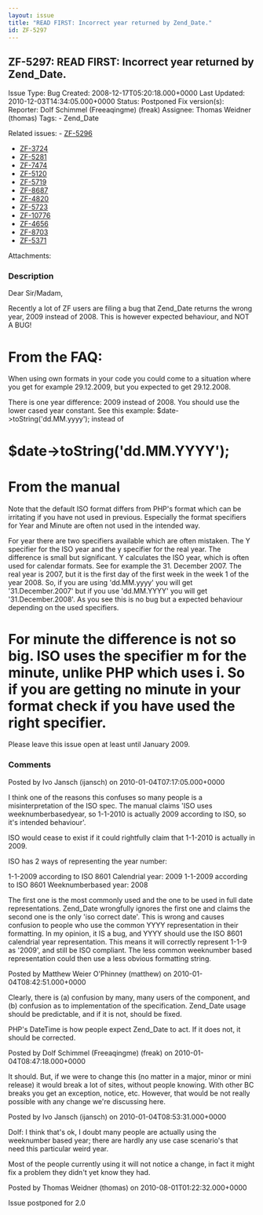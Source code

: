 ```yaml
---
layout: issue
title: "READ FIRST: Incorrect year returned by Zend_Date."
id: ZF-5297
---
```


ZF-5297: READ FIRST: Incorrect year returned by Zend\_Date.
-----------------------------------------------------------

 Issue Type: Bug Created: 2008-12-17T05:20:18.000+0000 Last Updated: 2010-12-03T14:34:05.000+0000 Status: Postponed Fix version(s): 
 Reporter:  Dolf Schimmel (Freeaqingme) (freak)  Assignee:  Thomas Weidner (thomas)  Tags: - Zend\_Date
 
 Related issues: - [ZF-5296](/issues/browse/ZF-5296)
- [ZF-3724](/issues/browse/ZF-3724)
- [ZF-5281](/issues/browse/ZF-5281)
- [ZF-7474](/issues/browse/ZF-7474)
- [ZF-5120](/issues/browse/ZF-5120)
- [ZF-5719](/issues/browse/ZF-5719)
- [ZF-8687](/issues/browse/ZF-8687)
- [ZF-4820](/issues/browse/ZF-4820)
- [ZF-5723](/issues/browse/ZF-5723)
- [ZF-10776](/issues/browse/ZF-10776)
- [ZF-4656](/issues/browse/ZF-4656)
- [ZF-8703](/issues/browse/ZF-8703)
- [ZF-5371](/issues/browse/ZF-5371)
 
 Attachments: 
### Description

Dear Sir/Madam,

Recently a lot of ZF users are filing a bug that Zend\_Date returns the wrong year, 2009 instead of 2008. This is however expected behaviour, and NOT A BUG!

From the FAQ:
=============

When using own formats in your code you could come to a situation where you get for example 29.12.2009, but you expected to get 29.12.2008.

There is one year difference: 2009 instead of 2008. You should use the lower cased year constant. See this example: $date->toString('dd.MM.yyyy'); instead of

$date->toString('dd.MM.YYYY');
==============================

From the manual
===============

Note that the default ISO format differs from PHP's format which can be irritating if you have not used in previous. Especially the format specifiers for Year and Minute are often not used in the intended way.

For year there are two specifiers available which are often mistaken. The Y specifier for the ISO year and the y specifier for the real year. The difference is small but significant. Y calculates the ISO year, which is often used for calendar formats. See for example the 31. December 2007. The real year is 2007, but it is the first day of the first week in the week 1 of the year 2008. So, if you are using 'dd.MM.yyyy' you will get '31.December.2007' but if you use 'dd.MM.YYYY' you will get '31.December.2008'. As you see this is no bug but a expected behaviour depending on the used specifiers.

For minute the difference is not so big. ISO uses the specifier m for the minute, unlike PHP which uses i. So if you are getting no minute in your format check if you have used the right specifier.
=====================================================================================================================================================================================================

Please leave this issue open at least until January 2009.

 

 

### Comments

Posted by Ivo Jansch (ijansch) on 2010-01-04T07:17:05.000+0000

I think one of the reasons this confuses so many people is a misinterpretation of the ISO spec. The manual claims 'ISO uses weeknumberbasedyear, so 1-1-2010 is actually 2009 according to ISO, so it's intended behaviour'.

ISO would cease to exist if it could rightfully claim that 1-1-2010 is actually in 2009.

ISO has 2 ways of representing the year number:

1-1-2009 according to ISO 8601 Calendrial year: 2009 1-1-2009 according to ISO 8601 Weeknumberbased year: 2008

The first one is the most commonly used and the one to be used in full date representations. Zend\_Date wrongfully ignores the first one and claims the second one is the only 'iso correct date'. This is wrong and causes confusion to people who use the common YYYY representation in their formatting. In my opinion, it IS a bug, and YYYY should use the ISO 8601 calendrial year representation. This means it will correctly represent 1-1-9 as '2009', and still be ISO compliant. The less common weeknumber based representation could then use a less obvious formatting string.

 

 

Posted by Matthew Weier O'Phinney (matthew) on 2010-01-04T08:42:51.000+0000

Clearly, there is (a) confusion by many, many users of the component, and (b) confusion as to implementation of the specification. Zend\_Date usage should be predictable, and if it is not, should be fixed.

PHP's DateTime is how people expect Zend\_Date to act. If it does not, it should be corrected.

 

 

Posted by Dolf Schimmel (Freeaqingme) (freak) on 2010-01-04T08:47:18.000+0000

It should. But, if we were to change this (no matter in a major, minor or mini release) it would break a lot of sites, without people knowing. With other BC breaks you get an exception, notice, etc. However, that would be not really possible with any change we're discussing here.

 

 

Posted by Ivo Jansch (ijansch) on 2010-01-04T08:53:31.000+0000

Dolf: I think that's ok, I doubt many people are actually using the weeknumber based year; there are hardly any use case scenario's that need this particular weird year.

Most of the people currently using it will not notice a change, in fact it might fix a problem they didn't yet know they had.

 

 

Posted by Thomas Weidner (thomas) on 2010-08-01T01:22:32.000+0000

Issue postponed for 2.0

 

 
